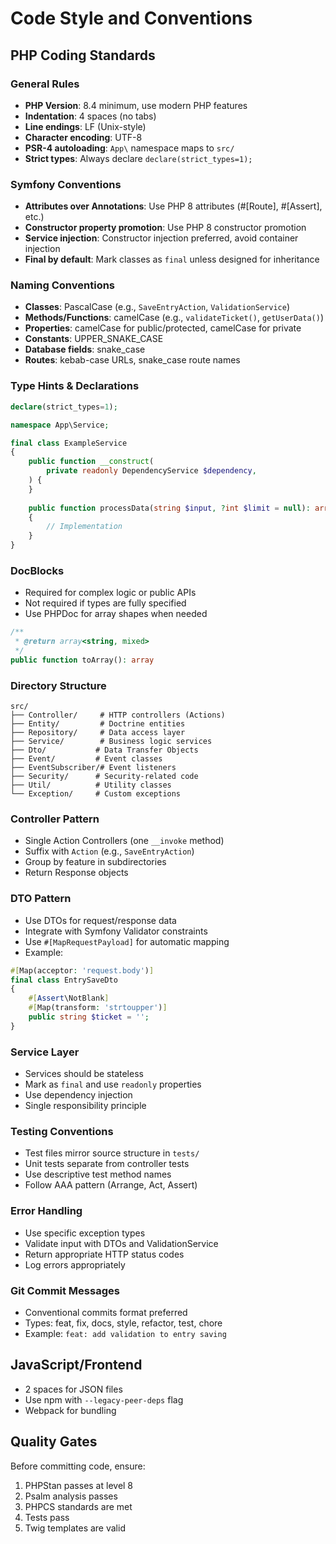 # Code Style and Conventions

## PHP Coding Standards

### General Rules
- **PHP Version**: 8.4 minimum, use modern PHP features
- **Indentation**: 4 spaces (no tabs)
- **Line endings**: LF (Unix-style)
- **Character encoding**: UTF-8
- **PSR-4 autoloading**: `App\` namespace maps to `src/`
- **Strict types**: Always declare `declare(strict_types=1);`

### Symfony Conventions
- **Attributes over Annotations**: Use PHP 8 attributes (#[Route], #[Assert], etc.)
- **Constructor property promotion**: Use PHP 8 constructor promotion
- **Service injection**: Constructor injection preferred, avoid container injection
- **Final by default**: Mark classes as `final` unless designed for inheritance

### Naming Conventions
- **Classes**: PascalCase (e.g., `SaveEntryAction`, `ValidationService`)
- **Methods/Functions**: camelCase (e.g., `validateTicket()`, `getUserData()`)
- **Properties**: camelCase for public/protected, camelCase for private
- **Constants**: UPPER_SNAKE_CASE
- **Database fields**: snake_case
- **Routes**: kebab-case URLs, snake_case route names

### Type Hints & Declarations
```php
declare(strict_types=1);

namespace App\Service;

final class ExampleService
{
    public function __construct(
        private readonly DependencyService $dependency,
    ) {
    }
    
    public function processData(string $input, ?int $limit = null): array
    {
        // Implementation
    }
}
```

### DocBlocks
- Required for complex logic or public APIs
- Not required if types are fully specified
- Use PHPDoc for array shapes when needed
```php
/**
 * @return array<string, mixed>
 */
public function toArray(): array
```

### Directory Structure
```
src/
├── Controller/     # HTTP controllers (Actions)
├── Entity/         # Doctrine entities
├── Repository/     # Data access layer
├── Service/        # Business logic services
├── Dto/           # Data Transfer Objects
├── Event/         # Event classes
├── EventSubscriber/# Event listeners
├── Security/      # Security-related code
├── Util/          # Utility classes
└── Exception/     # Custom exceptions
```

### Controller Pattern
- Single Action Controllers (one `__invoke` method)
- Suffix with `Action` (e.g., `SaveEntryAction`)
- Group by feature in subdirectories
- Return Response objects

### DTO Pattern
- Use DTOs for request/response data
- Integrate with Symfony Validator constraints
- Use `#[MapRequestPayload]` for automatic mapping
- Example:
```php
#[Map(acceptor: 'request.body')]
final class EntrySaveDto
{
    #[Assert\NotBlank]
    #[Map(transform: 'strtoupper')]
    public string $ticket = '';
}
```

### Service Layer
- Services should be stateless
- Mark as `final` and use `readonly` properties
- Use dependency injection
- Single responsibility principle

### Testing Conventions
- Test files mirror source structure in `tests/`
- Unit tests separate from controller tests
- Use descriptive test method names
- Follow AAA pattern (Arrange, Act, Assert)

### Error Handling
- Use specific exception types
- Validate input with DTOs and ValidationService
- Return appropriate HTTP status codes
- Log errors appropriately

### Git Commit Messages
- Conventional commits format preferred
- Types: feat, fix, docs, style, refactor, test, chore
- Example: `feat: add validation to entry saving`

## JavaScript/Frontend
- 2 spaces for JSON files
- Use npm with `--legacy-peer-deps` flag
- Webpack for bundling

## Quality Gates
Before committing code, ensure:
1. PHPStan passes at level 8
2. Psalm analysis passes
3. PHPCS standards are met
4. Tests pass
5. Twig templates are valid
